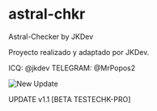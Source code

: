 # astral-chkr
Astral-Checker by JKDev 


Proyecto realizado y adaptado por JKDev.


ICQ: @jkdev
TELEGRAM: @MrPopos2


![New Update](https://github.com/SkarYxD/astral-chkr/blob/astralchecker/Captura%20de%20pantalla%20de%202019-07-26%2014-49-01.png)

UPDATE v1.1 [BETA TESTECHK-PRO]
